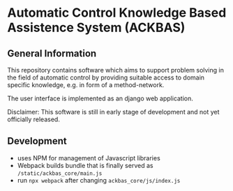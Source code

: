 # Automatic Control Knowledge Based Assistence System (ACKBAS)

## General Information

This repository contains software which aims to support problem solving in the field of automatic control by providing suitable access to domain specific knowledge, e.g. in form of a method-network.

The user interface is implemented as an django web application.


Disclaimer: This software is still in early stage of development and not yet officially released.

## Development

- uses NPM for management of Javascript libraries
- Webpack builds bundle that is finally served as `/static/ackbas_core/main.js`
- run `npx webpack` after changing `ackbas_core/js/index.js`